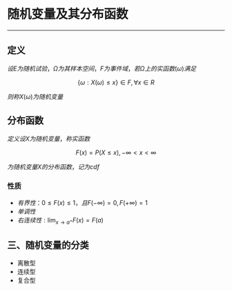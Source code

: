 # 随机变量及其分布函数

---

## 定义

$设E为随机试验，\Omega 为其样本空间，F为事件域，若\Omega 上的实函数(\omega)满足$

$$\{\omega:X(\omega)\le x\}\in F,\forall x\in R$$

$则称X(\omega)为随机变量$

## 分布函数

$定义 设X为随机变量，称实函数$

$$F(x)=P(X\le x),-\infty <x<\infty$$

$为随机变量X的分布函数，记为cdf$

### 性质

- $有界性：0\le F(x)\le 1，且F(-\infty)=0,F(+\infty)=1$
- $单调性$
- $右连续性:\lim_{x\to a^+}F(x)=F(a)$

## 三、随机变量的分类

- 离散型
- 连续型
- 复合型

